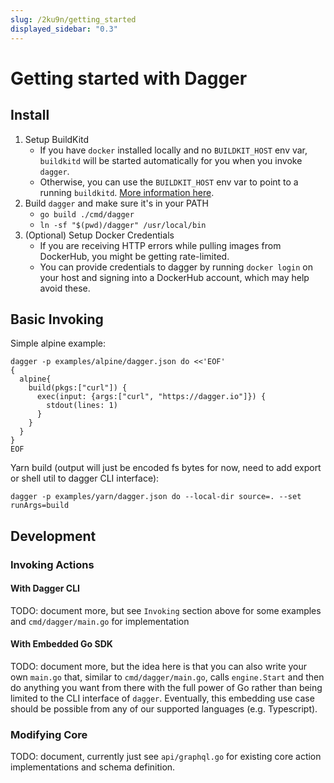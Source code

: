 ```yaml
---
slug: /2ku9n/getting_started
displayed_sidebar: "0.3"
---
```


# Getting started with Dagger

## Install

1. Setup BuildKitd
   - If you have `docker` installed locally and no `BUILDKIT_HOST` env var, `buildkitd` will be started automatically for you when you invoke `dagger`.
   - Otherwise, you can use the `BUILDKIT_HOST` env var to point to a running `buildkitd`. [More information here](https://docs.dagger.io/1223/custom-buildkit/).
2. Build `dagger` and make sure it's in your PATH
   - `go build ./cmd/dagger`
   - `ln -sf "$(pwd)/dagger" /usr/local/bin`
3. (Optional) Setup Docker Credentials
   - If you are receiving HTTP errors while pulling images from DockerHub, you might be getting rate-limited.
   - You can provide credentials to dagger by running `docker login` on your host and signing into a DockerHub account, which may help avoid these.

## Basic Invoking

Simple alpine example:

```console
dagger -p examples/alpine/dagger.json do <<'EOF'
{
  alpine{
    build(pkgs:["curl"]) {
      exec(input: {args:["curl", "https://dagger.io"]}) {
        stdout(lines: 1)
      }
    }
  }
}
EOF
```

Yarn build (output will just be encoded fs bytes for now, need to add export or shell util to dagger CLI interface):

```console
dagger -p examples/yarn/dagger.json do --local-dir source=. --set runArgs=build
```

## Development

### Invoking Actions

#### With Dagger CLI

TODO: document more, but see `Invoking` section above for some examples and `cmd/dagger/main.go` for implementation

#### With Embedded Go SDK

TODO: document more, but the idea here is that you can also write your own `main.go` that, similar to `cmd/dagger/main.go`, calls `engine.Start` and then do anything you want from there with the full power of Go rather than being limited to the CLI interface of `dagger`. Eventually, this embedding use case should be possible from any of our supported languages (e.g. Typescript).

### Modifying Core

TODO: document, currently just see `api/graphql.go` for existing core action implementations and schema definition.
